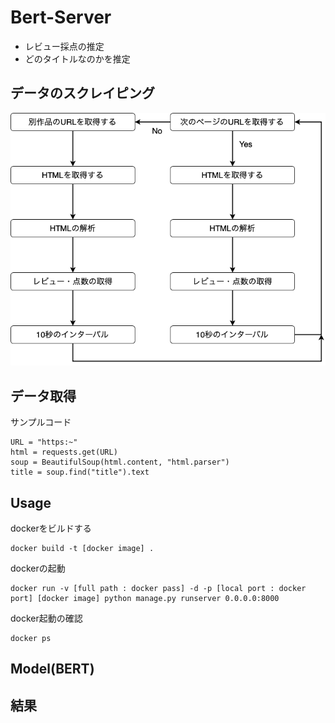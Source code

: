 # Bert-Server
+ レビュー採点の推定
+ どのタイトルなのかを推定

## データのスクレイピング 
![picture 2](data/ScrapingMovieReview.drawio.png)

## データ取得

サンプルコード
```
URL = "https:~"
html = requests.get(URL) 
soup = BeautifulSoup(html.content, "html.parser")  
title = soup.find("title").text
```

## Usage

dockerをビルドする
```
docker build -t [docker image] .
```
dockerの起動
```
docker run -v [full path : docker pass] -d -p [local port : docker port] [docker image] python manage.py runserver 0.0.0.0:8000
```
docker起動の確認
```
docker ps
```

## Model(BERT)


## 結果